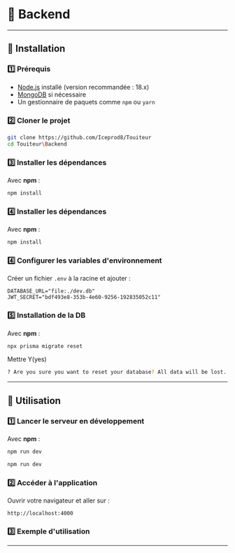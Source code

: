 # 📌 Backend

---

## 🚀 Installation

### 1️⃣ Prérequis

- [Node.js](https://nodejs.org/) installé (version recommandée : 18.x)
- [MongoDB](https://www.mongodb.com/) si nécessaire
- Un gestionnaire de paquets comme `npm` ou `yarn`

### 2️⃣ Cloner le projet

```sh
git clone https://github.com/Iceprod8/Touiteur
cd Touiteur\Backend
```

### 3️⃣ Installer les dépendances

Avec **npm** :

```sh
npm install
```

### 4️⃣ Installer les dépendances

Avec **npm** :

```sh
npm install
```

### 4️⃣ Configurer les variables d'environnement

Créer un fichier `.env` à la racine et ajouter :

```env
DATABASE_URL="file:./dev.db"
JWT_SECRET="bdf493e8-353b-4e60-9256-192835052c11"
```

### 5️⃣ Installation de la DB

Avec **npm** :

```sh
npx prisma migrate reset
```

Mettre Y(yes)

```sh
? Are you sure you want to reset your database? All data will be lost. » (y/N)

```

---

## 🎯 Utilisation

### 1️⃣ Lancer le serveur en développement

Avec **npm** :

```sh
npm run dev
```

```sh
npm run dev
```

### 2️⃣ Accéder à l'application

Ouvrir votre navigateur et aller sur :

```
http://localhost:4000
```

### 3️⃣ Exemple d'utilisation

---
